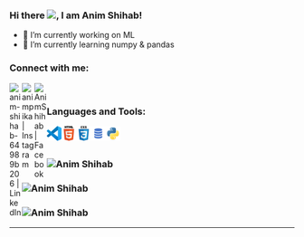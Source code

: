 ### Hi there <img src="https://raw.githubusercontent.com/MartinHeinz/MartinHeinz/master/wave.gif" width="30px">, I am Anim Shihab!

- 🔭 I’m currently working on ML
- 🌱 I’m currently learning numpy & pandas


### Connect with me:
[<img align="left" alt="anim-shihab-64989b206 | LinkedIn" width="22px" src="https://cdn.jsdelivr.net/npm/simple-icons@v3/icons/linkedin.svg" />][linkedin]
[<img align="left" alt="animpika | Instagram" width="22px" src="https://cdn.jsdelivr.net/npm/simple-icons@v3/icons/instagram.svg" />][instagram]
[<img align="left" alt="AnimShihab | Facebook" width="22px" src="https://cdn.jsdelivr.net/npm/simple-icons@v3/icons/facebook.svg" />][facebook]

<br />

### Languages and Tools:
<img align="left" alt="Visual Studio Code" width="26px" src="https://raw.githubusercontent.com/github/explore/80688e429a7d4ef2fca1e82350fe8e3517d3494d/topics/visual-studio-code/visual-studio-code.png"/> <img align="left" alt="HTML5" width="26px" src="https://raw.githubusercontent.com/github/explore/80688e429a7d4ef2fca1e82350fe8e3517d3494d/topics/html/html.png"/> <img align="left" alt="CSS3" width="26px" src="https://raw.githubusercontent.com/github/explore/80688e429a7d4ef2fca1e82350fe8e3517d3494d/topics/css/css.png"/> <img align="left" alt="SQL" width="26px" src="https://raw.githubusercontent.com/github/explore/80688e429a7d4ef2fca1e82350fe8e3517d3494d/topics/sql/sql.png"/> <img align="left" alt="Python" width="26px" src="https://raw.githubusercontent.com/devicons/devicon/master/icons/python/python-original.svg"/>

<br />
<br />

### ![Anim Shihab](https://github-readme-stats.vercel.app/api/top-langs?username=animpika&show_icons=true&locale=en&layout=compact)
### ![Anim Shihab](https://github-readme-stats.vercel.app/api?username=animpika&show_icons=true&locale=en)
### ![Anim Shihab](https://github-readme-streak-stats.herokuapp.com/?user=animpika&)




---


[facebook]: https://facebook.com/AnimShihab
[instagram]: https://instagram.com/animpika
[linkedin]: https://linkedin.com/in/anim-shihab-64989b206
